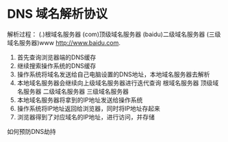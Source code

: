 # DNS 域名解析协议
解析过程： (.)根域名服务器 (com)顶级域名服务器 (baidu)二级域名服务器 (三级域名服务器)www
http://www.baidu.com.

1. 首先查询浏览器端的DNS缓存
2. 继续搜索操作系统的DNS缓存
3. 操作系统将域名发送给自己电脑设置的DNS地址，本地域名服务器去解析
4. 本地域名服务器会继续向上级域名服务器进行迭代查询 根域名服务器 顶级域名服务器 二级域名服务器 三级域名服务器
5. 本地域名服务器将拿到的IP地址发送给操作系统
6. 操作系统将IP地址返回给浏览器，同时将IP地址存起来
7. 浏览器得到了对应域名的IP地址，进行访问，并存储

如何预防DNS劫持
